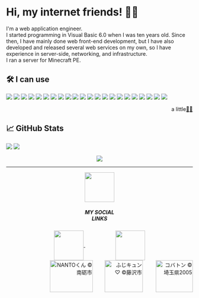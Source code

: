 # Hi, my internet friends! 👋😇
I'm a web application engineer.  
I started programming in Visual Basic 6.0 when I was ten years old. Since then, I have mainly done web front-end development, but I have also developed and released several web services on my own, so I have experience in server-side, networking, and infrastructure.  
I ran a server for Minecraft PE.

## 🛠️ I can use
![](https://img.shields.io/badge/OS-Windows-informational?style=flat&logo=windows&logoColor=white&color=2bbc89)
![](https://img.shields.io/badge/OS-macOS-informational?style=flat&logo=macos&logoColor=white&color=2bbc89)
![](https://img.shields.io/badge/OS-Ubuntu-informational?style=flat&logo=ubuntu&logoColor=white&color=2bbc89)
![](https://img.shields.io/badge/Editor-VSCode-informational?style=flat&logo=visual-studio-code&logoColor=white&color=2bbc89)
![](https://img.shields.io/badge/Editor-Sublime%20Text-informational?style=flat&logo=sublime-text&logoColor=white&color=2bbc89)
![](https://img.shields.io/badge/Code-TypeScript-informational?style=flat&logo=typescript&logoColor=white&color=2bbc89)
![](https://img.shields.io/badge/Code-PHP-informational?style=flat&logo=php&logoColor=white&color=2bbc89)
![](https://img.shields.io/badge/Code-Python-informational?style=flat&logo=python&logoColor=white&color=2bbc89)
![](https://img.shields.io/badge/Framework-.NET-informational?style=flat&logo=.net&logoColor=white&color=2bbc89)
![](https://img.shields.io/badge/JSFramework-Next.js-informational?style=flat&logo=next.js&logoColor=white&color=2bbc89)
![](https://img.shields.io/badge/JSFramework-Nuxt-informational?style=flat&logo=nuxt.js&logoColor=white&color=2bbc89)
![](https://img.shields.io/badge/JSFramework-Expo-informational?style=flat&logo=expo&logoColor=white&color=2bbc89)
![](https://img.shields.io/badge/Styling-Chakra%20UI-informational?style=flat&logo=chakraui&logoColor=white&color=2bbc89)
![](https://img.shields.io/badge/Styling-Tailwind%20CSS-informational?style=flat&logo=tailwind-css&logoColor=white&color=2bbc89)
![](https://img.shields.io/badge/Styling-Bootstrap-informational?style=flat&logo=bootstrap&logoColor=white&color=2bbc89)
![](https://img.shields.io/badge/Server-nginx-informational?style=flat&logo=nginx&logoColor=white&color=2bbc89)
![](https://img.shields.io/badge/Hosting-Vercel-informational?style=flat&logo=vercel&logoColor=white&color=2bbc89)
![](https://img.shields.io/badge/Cloud-Firebase-informational?style=flat&logo=firebase&logoColor=white&color=2bbc89)
![](https://img.shields.io/badge/Database-MySQL-informational?style=flat&logo=mysql&logoColor=white&color=2bbc89)
![](https://img.shields.io/badge/CMS-WordPress-informational?style=flat&logo=wordpress&logoColor=white&color=2bbc89)
![](https://img.shields.io/badge/Library-jQuery-informational?style=flat&logo=jquery&logoColor=white&color=2bbc89)
![](https://img.shields.io/badge/Library-Socket.IO-informational?style=flat&logo=socket.io&logoColor=white&color=2bbc89)

<p align="right">a little<a href="https://en.wikipedia.org/wiki/Linus_Torvalds">🤷‍♂️</a></p>

## 📈 GitHub Stats
<div>
  <img align="center" src="https://github-readme-stats.vercel.app/api?username=FUGAMARU&show_icons=true&hide_border=true&bg_color=45,3e4045,17191d&title_color=ffffff&border_radius=15&text_color=4df03e&icon_color=ffffff&line_height=27&count_private=true">
  <img align="center" src="https://github-readme-stats.vercel.app/api/top-langs/?username=FUGAMARU&langs_count=3&theme=radical&hide_border=true&bg_color=45,3e4045,17191d&title_color=ffffff&border_radius=15&text_color=4df03e&icon_color=ffffff">
</div>
<br>

<div align="center">
  <img src="https://github-profile-trophy.vercel.app/?username=FUGAMARU&theme=monokai&margin-w=10&no-frame=true">
</div>

---
<div align="center">
  <a href="https://fugamaru.com">
    <img align="center" src="https://user-images.githubusercontent.com/7829486/172017215-e323f003-c00d-49cb-aa72-29c7e0ce93c8.png" height="80" width="80">
  </a>
  <div><h5>MY SOCIAL<br>LINKS</h5></div>
  <a href="https://open.spotify.com/user/fugamaru">
    <img align="center" src="https://user-images.githubusercontent.com/7829486/172017306-5293e73e-2051-415b-bcae-9458281bf534.png" height="80" width="80">
  </a>
  <span>ㅤㅤㅤㅤㅤㅤ</span>
  <a href="https://www.youtube.com/channel/UCT-UhvSLoZonxWpdasa7Fdw">
    <img align="center" src="https://user-images.githubusercontent.com/7829486/172016696-f8d3a653-3c39-4683-814c-e1122abaa65c.png" height="80" width="80">
  </a>
</div>

<div align="right">
  <a href="https://www.city.nanto.toyama.jp/"><img src="https://user-images.githubusercontent.com/7829486/221102139-d20fec46-6d0a-4a76-8970-1222a732fd68.png" alt="NANTOくん ©南砺市" height="86" width="116"></a>
  &nbsp;&nbsp;&nbsp;&nbsp;&nbsp;&nbsp;
  <a href="https://www.city.fujisawa.kanagawa.jp/"><img src="https://user-images.githubusercontent.com/7829486/206897277-04841523-9613-438e-a890-b1033a4c6f8c.png" alt="ふじキュン♡ ©藤沢市" height="86" width="103"></a>
  &nbsp;&nbsp;&nbsp;&nbsp;&nbsp;&nbsp;&nbsp;
  <a href="https://www.pref.saitama.lg.jp/"><img src="https://user-images.githubusercontent.com/7829486/172017390-73275f10-8dad-475d-9ae7-908d5965a4c1.png" alt="コバトン ©埼玉県2005" height="86" width="100"></a>
</div>

<!--
**FUGAMARU/FUGAMARU** is a ✨ _special_ ✨ repository because its `README.md` (this file) appears on your GitHub profile.

Here are some ideas to get you started:

- 🔭 I’m currently working on ...
- 🌱 I’m currently learning ...
- 👯 I’m looking to collaborate on ...
- 🤔 I’m looking for help with ...
- 💬 Ask me about ...

- 📫 How to reach me: ...
- 😄 Pronouns: ...
- ⚡ Fun fact: ...
-->
